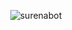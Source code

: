 <p align="center"> <img src="https://github-readme-stats.vercel.app/api?username=surenabot&show_icons=true&theme=radical" alt="surenabot" />
